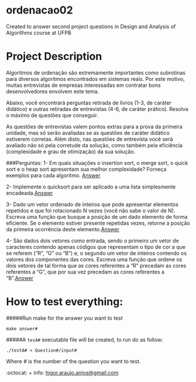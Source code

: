 # ordenacao02
Created to answer second project questions in Design and Analysis of Algorithms course at UFPB

# Project Description
Algoritmos de ordenação são extremamente importantes como subrotinas para diversos algoritmos encontrados em sistemas reais. Por este motivo, muitas entrevistas de empresas interessadas em contratar bons desenvolvedores envolvem este tema.

Abaixo, você encontrará perguntas retirada de livros (1-3, de caráter didático) e outras retiradas de entrevistas (4-6, de caráter prático). Resolva o máximo de questões que conseguir.

As questões de entrevistas valem pontos extras para a prova da primeira unidade, mas só serão avaliadas se as questões de caráter didático estiverem corretas. Além disto, nas questões de entrevista você será avaliado não só pela corretude da solução, como também pela eficiência (complexidade e grau de otimização) da sua solução.

###Perguntas:
1-  Em quais situações o insertion sort, o merge sort, o quick sort e o heap sort apresentam sua melhor complexidade? Forneça exemplos para cada algoritmo. [Answer](Question1/Answer1.md)

2- Implemente o quicksort para ser aplicado a uma lista simplesmente encadeada.[Answer](Question2)

3- Dado um vetor ordenado de inteiros que pode apresentar elementos repetidos e que foi rotacionado N vezes (você não sabe o valor de N). Escreva uma função que busque a posição de um dado elemento de forma eficiente. Se o elemento estiver presente repetidas vezes, retorne a posição da primeira ocorrência deste elemento.[Answer](Question3)

4- São dados dois vetores como entrada, sendo o primeiro um vetor de caracteres contendo apenas códigos que representam o tipo de cor a que se referem (“R”, “G” ou “B”) e, o segundo um vetor de inteiros contendo os valores dos componentes das cores. Escreva uma função que ordene os dois vetores de tal forma que as cores referentes a “R” precedam as cores referentes a “G”, que por sua vez precedam as cores referentes a “B”.[Answer](Question4)

# How to test everything:

#####Run make for the answer you want to test
``` 
make answer#
```

#####A `tesA#` executable file will be created, to run do as follow:
``` 
./testA# < Question#/input#
```

Where _#_ is the number of the question you want to test.

:octocat: \+ info: higor.araujo.anjos@gmail.com
